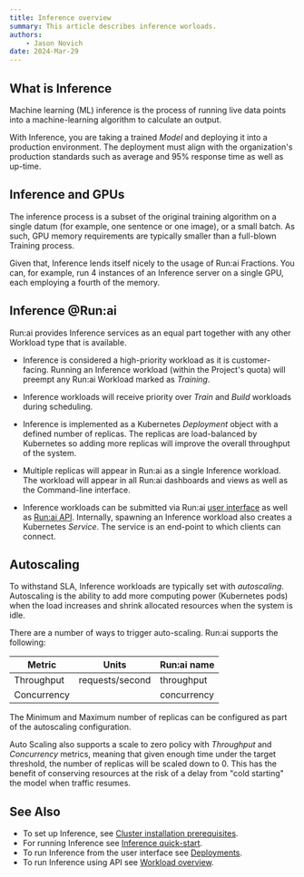 ```yaml
---
title: Inference overview
summary: This article describes inference worloads.
authors:
    - Jason Novich
date: 2024-Mar-29
---
```


## What is Inference

Machine learning (ML) inference is the process of running live data points into a machine-learning algorithm to calculate an output.

With Inference, you are taking a trained *Model* and deploying it into a production environment. The deployment must align with the organization's production standards such as average and 95% response time as well as up-time.

## Inference and GPUs

The inference process is a subset of the original training algorithm on a single datum (for example, one sentence or one image), or a small batch. As such, GPU memory requirements are typically smaller than a full-blown Training process.

Given that, Inference lends itself nicely to the usage of Run:ai Fractions. You can, for example, run 4 instances of an Inference server on a single GPU, each employing a fourth of the memory.

## Inference @Run:ai

Run:ai provides Inference services as an equal part together with any other Workload type that is available.

* Inference is considered a high-priority workload as it is customer-facing. Running an Inference workload (within the Project's quota) will preempt any Run:ai Workload marked as *Training*.

* Inference workloads will receive priority over *Train* and *Build* workloads during scheduling.

* Inference is implemented as a Kubernetes *Deployment* object with a defined number of replicas. The replicas are load-balanced by Kubernetes so adding more replicas will improve the overall throughput of the system.

* Multiple replicas will appear in Run:ai as a single Inference workload. The workload will appear in all Run:ai dashboards and views as well as the Command-line interface.

* Inference workloads can be submitted via Run:ai [user interface](../admin-ui-setup/deployments.md) as well as [Run:ai API](../../developer/cluster-api/workload-overview-dev.md). Internally, spawning an Inference workload also creates a Kubernetes *Service*. The service is an end-point to which clients can connect.

## Autoscaling

To withstand SLA, Inference workloads are typically set with *autoscaling*. Autoscaling is the ability to add more computing power (Kubernetes pods) when the load increases and shrink allocated resources when the system is idle.

There are a number of ways to trigger auto-scaling. Run:ai supports the following:

| Metric          | Units        |   Run:ai name   |
|-----------------|--------------|-----------------|
| Throughput      | requests/second | throughput |
| Concurrency     |              |    concurrency  |

The Minimum and Maximum number of replicas can be configured as part of the autoscaling configuration.

Auto Scaling also supports a scale to zero policy with *Throughput* and *Concurrency* metrics, meaning that given enough time under the target threshold, the number of replicas will be scaled down to 0.
This has the benefit of conserving resources at the risk of a delay from "cold starting" the model when traffic resumes.

## See Also

* To set up Inference, see [Cluster installation prerequisites](../runai-setup/cluster-setup/cluster-prerequisites.md#inference).
* For running Inference see [Inference quick-start](../../Researcher/Walkthroughs/quickstart-inference.md).
* To run Inference from the user interface see [Deployments](../admin-ui-setup/deployments.md).
* To run Inference using API see [Workload overview](../../developer/cluster-api/workload-overview-dev.md).

